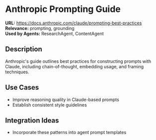# Anthropic Prompting Guide

**URL:** https://docs.anthropic.com/claude/prompting-best-practices  
**Relevance:** prompting, grounding  
**Used by Agents:** ResearchAgent, ContentAgent

## Description
Anthropic's guide outlines best practices for constructing prompts with Claude, including chain-of-thought, embedding usage, and framing techniques.

## Use Cases
- Improve reasoning quality in Claude-based prompts
- Establish consistent style guidelines

## Integration Ideas
- Incorporate these patterns into agent prompt templates
